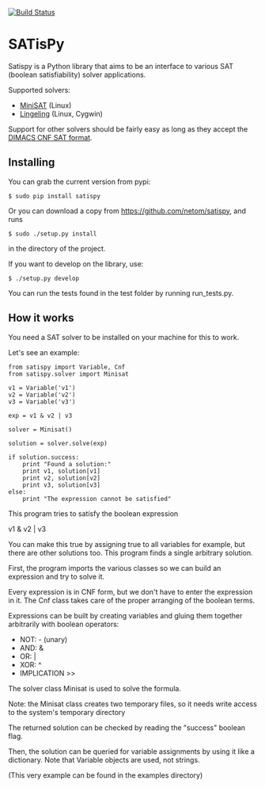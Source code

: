 [![Build Status](https://travis-ci.org/netom/satispy.svg?branch=master)](https://travis-ci.org/netom/satispy)

SATisPy
=======

Satispy is a Python library that aims to be an interface to various
SAT (boolean satisfiability) solver applications.

Supported solvers:

 * [MiniSAT](http://minisat.se/) (Linux)
 * [Lingeling](http://fmv.jku.at/lingeling/) (Linux, Cygwin)

Support for other solvers should be fairly easy as long as they accept the
[DIMACS CNF SAT format](http://www.satcompetition.org/2009/format-benchmarks2009.html).

Installing
----------

You can grab the current version from pypi:

    $ sudo pip install satispy

Or you can download a copy from https://github.com/netom/satispy, and
runs

    $ sudo ./setup.py install

in the directory of the project.

If you want to develop on the library, use:

	$ ./setup.py develop

You can run the tests found in the test folder by running run_tests.py.

How it works
------------

You need a SAT solver to be installed on your machine for this to work.

Let's see an example:

    from satispy import Variable, Cnf
    from satispy.solver import Minisat

    v1 = Variable('v1')
    v2 = Variable('v2')
    v3 = Variable('v3')

    exp = v1 & v2 | v3

    solver = Minisat()

    solution = solver.solve(exp)

    if solution.success:
        print "Found a solution:"
        print v1, solution[v1]
        print v2, solution[v2]
        print v3, solution[v3]
    else:
        print "The expression cannot be satisfied"

This program tries to satisfy the boolean expression

v1 & v2 | v3

You can make this true by assigning true to all variables for example,
but there are other solutions too. This program finds a single arbitrary
solution.

First, the program imports the various classes so we can build an expression
and try to solve it.

Every expression is in CNF form, but we don't have to enter the expression
in it. The Cnf class takes care of the proper arranging of the boolean
terms.

Expressions can be built by creating variables and gluing them together
arbitrarily with boolean operators:

* NOT: - (unary)
* AND: &
* OR:  |
* XOR: ^
* IMPLICATION >>

The solver class Minisat is used to solve the formula.

Note: the Minisat class creates two temporary files, so it needs write
access to the system's temporary directory

The returned solution can be checked by reading the "success" boolean
flag.

Then, the solution can be queried for variable assignments by using it
like a dictionary. Note that Variable objects are used, not strings.

(This very example can be found in the examples directory)
